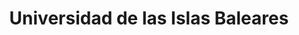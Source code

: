 ---
title: "Universidad de las Islas Baleares"
external_link: "https://coronavirus.uib.es/"
type: "islas-baleares"
file_title: "Acuerdo Adaptación Enseñanza"
file_link: "https://coronavirus.uib.es/Arxiu-de-noticies/Resumen-de-los-planes-de-actuacion-y-contingencia.cid638913"
---